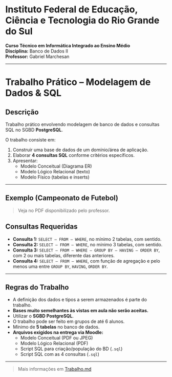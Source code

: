 # Instituto Federal de Educação, Ciência e Tecnologia do Rio Grande do Sul

**Curso Técnico em Informática Integrado ao Ensino Médio**  
**Disciplina:** Banco de Dados II  
**Professor:** Gabriel Marchesan

---

# Trabalho Prático – Modelagem de Dados & SQL

## Descrição

Trabalho prático envolvendo modelagem de banco de dados e consultas SQL no SGBD **PostgreSQL**.

O trabalho consiste em:

1. Construir uma base de dados de um domínio/área de aplicação.
2. Elaborar **4 consultas SQL** conforme critérios específicos.
3. Apresentar:
   - Modelo Conceitual (Diagrama ER)
   - Modelo Lógico Relacional (texto)
   - Modelo Físico (tabelas e inserts)

---

## Exemplo (Campeonato de Futebol)

> Veja no PDF disponibilizado pelo professor.

## Consultas Requeridas

- **Consulta 1:** `SELECT – FROM – WHERE`, no mínimo 2 tabelas, com sentido.
- **Consulta 2:** `SELECT – FROM – WHERE`, no mínimo 3 tabelas, com sentido.
- **Consulta 3:** `SELECT – FROM – WHERE – GROUP BY – HAVING – ORDER BY`, com 2 ou mais tabelas, diferente das anteriores.
- **Consulta 4:** `SELECT – FROM – WHERE`, com função de agregação e pelo menos uma entre `GROUP BY`, `HAVING`, `ORDER BY`.

---

## Regras do Trabalho

- A definição dos dados e tipos a serem armazenados é parte do trabalho.
- **Bases muito semelhantes às vistas em aula não serão aceitas.**
- Utilizar o **SGBD PostgreSQL**.
- O trabalho pode ser feito em grupos de até 6 alunos.
- Mínimo de **5 tabelas** no banco de dados.
- **Arquivos exigidos na entrega via Moodle:**
  - Modelo Conceitual (PDF ou JPEG)
  - Modelo Lógico Relacional (PDF)
  - Script SQL para criação/população do BD (`.sql`)
  - Script SQL com as 4 consultas (`.sql`)

---

> Mais informações em [Trabalho.md](../Trabalho%20I%20Postgres/md/Trabalho.md)
